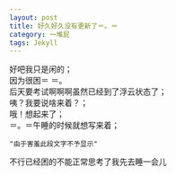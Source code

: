 ```yaml
---
layout: post
title: 好久好久没有更新了＝。＝
category: 一堆屁
tags: Jekyll
---
```


好吧我只是闲的；  
因为很困＝ ＝。  
后天要考试啊啊啊虽然已经到了浮云状态了；  
咦？我要说啥来着？；  
哦！想起来了；  
＝。＝午睡的时候就想写来着；  
```
"由于害羞此段文字不予显示"
```

不行已经困的不能正常思考了我先去睡一会儿

